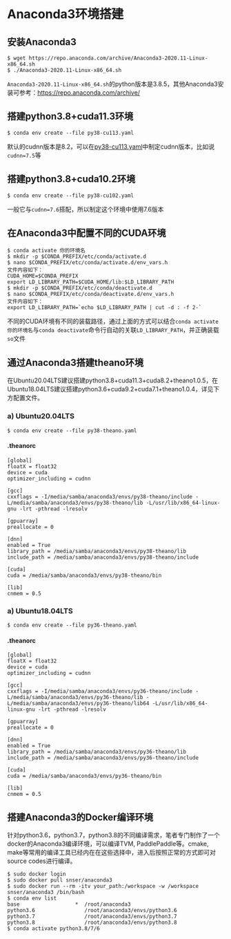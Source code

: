# Anaconda3环境搭建

## 安装Anaconda3

```
$ wget https://repo.anaconda.com/archive/Anaconda3-2020.11-Linux-x86_64.sh
$ ./Anaconda3-2020.11-Linux-x86_64.sh
```

`Anaconda3-2020.11-Linux-x86_64.sh`的python版本是3.8.5，其他Anaconda3安装可参考：https://repo.anaconda.com/archive/

## 搭建python3.8+cuda11.3环境

```
$ conda env create --file py38-cu113.yaml
```

默认的cudnn版本是8.2，可以在[py38-cu113.yaml](https://github.com/SNSerHello/MyNotes/blob/main/anaconda3/py38-cu113.yaml)中制定cudnn版本，比如说`cudnn=7.5`等

## 搭建python3.8+cuda10.2环境

```
$ conda env create --file py38-cu102.yaml
```

一般它与`cudnn=7.6`搭配，所以制定这个环境中使用7.6版本

## 在Anaconda3中配置不同的CUDA环境

```
$ conda activate 你的环境名
$ mkdir -p $CONDA_PREFIX/etc/conda/activate.d
$ nano $CONDA_PREFIX/etc/conda/activate.d/env_vars.h
文件内容如下：
CUDA_HOME=$CONDA_PREFIX
export LD_LIBRARY_PATH=$CUDA_HOME/lib:$LD_LIBRARY_PATH
$ mkdir -p $CONDA_PREFIX/etc/conda/deactivate.d
$ nano $CONDA_PREFIX/etc/conda/deactivate.d/env_vars.h
文件内容如下：
export LD_LIBRARY_PATH=`echo $LD_LIBRARY_PATH | cut -d : -f 2-`
```

不同的CUDA环境有不同的装载路径，通过上面的方式可以结合`conda activate 你的环境名`与`conda deactivate`命令行自动的关联`LD_LIBRARY_PATH`，并正确装载`so`文件

## 通过Anaconda3搭建theano环境

在Ubuntu20.04LTS建议搭建python3.8+cuda11.3+cuda8.2+theano1.0.5，在Ubuntu18.04LTS建议搭建python3.6+cuda9.2+cuda7.1+theano1.0.4，详见下方配置文件。

### a) Ubuntu20.04LTS

```
$ conda env create --file py38-theano.yaml
```

#### .theanorc

```
[global]
floatX = float32
device = cuda
optimizer_including = cudnn

[gcc]
cxxflags = -I/media/samba/anaconda3/envs/py38-theano/include -L/media/samba/anaconda3/envs/py38-theano/lib -L/usr/lib/x86_64-linux-gnu -lrt -pthread -lresolv

[gpuarray]
preallocate = 0

[dnn]
enabled = True
library_path = /media/samba/anaconda3/envs/py38-theano/lib
include_path = /media/samba/anaconda3/envs/py38-theano/include

[cuda]
cuda = /media/samba/anaconda3/envs/py38-theano/bin

[lib]
cnmem = 0.5
```

### a) Ubuntu18.04LTS

```
$ conda env create --file py36-theano.yaml
```

#### .theanorc

```
[global]
floatX = float32
device = cuda
optimizer_including = cudnn

[gcc]
cxxflags = -I/media/samba/anaconda3/envs/py36-theano/include -L/media/samba/anaconda3/envs/py36-theano/lib -L/media/samba/anaconda3/envs/py36-theano/lib64 -L/usr/lib/x86_64-linux-gnu -lrt -pthread -lresolv

[gpuarray]
preallocate = 0

[dnn]
enabled = True
library_path = /media/samba/anaconda3/envs/py36-theano/lib
include_path = /media/samba/anaconda3/envs/py36-theano/include

[cuda]
cuda = /media/samba/anaconda3/envs/py36-theano/bin

[lib]
cnmem = 0.5
```

## 搭建Anaconda3的Docker编译环境

针对python3.6，python3.7，python3.8的不同编译需求，笔者专门制作了一个docker的Anaconda3编译环境，可以编译TVM, PaddlePaddle等。cmake, make等常用的编译工具已经内在在这些选择中，进入后按照正常的方式即可对source codes进行编译。

```
$ sudo docker login
$ sudo docker pull snser/anaconda3
$ sudo docker run --rm -itv your_path:/workspace -w /workspace snser/anaconda3 /bin/bash
$ conda env list
base                  *  /root/anaconda3
python3.6                /root/anaconda3/envs/python3.6
python3.7                /root/anaconda3/envs/python3.7
python3.8                /root/anaconda3/envs/python3.8
$ conda activate python3.8/7/6
```

